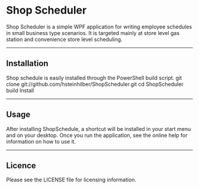 # Shop Scheduler

Shop Scheduler is a simple WPF application for writing employee schedules
in small business type scenarios. It is targeted mainly at store level
gas station and convenience store level scheduling.

----------------------------------------

## Installation

Shop schedule is easily installed through the PowerShell build script.
    git clone git://github.com/hsteinhilber/ShopScheduler.git
    cd ShopScheduler
    build Install

----------------------------------------

## Usage

After installing ShopSchedule, a shortcut will be installed in your
start menu and on your desktop. Once you run the application, see
the online help for information on how to use it.

----------------------------------------

## Licence

Please see the LICENSE file for licensing information.
